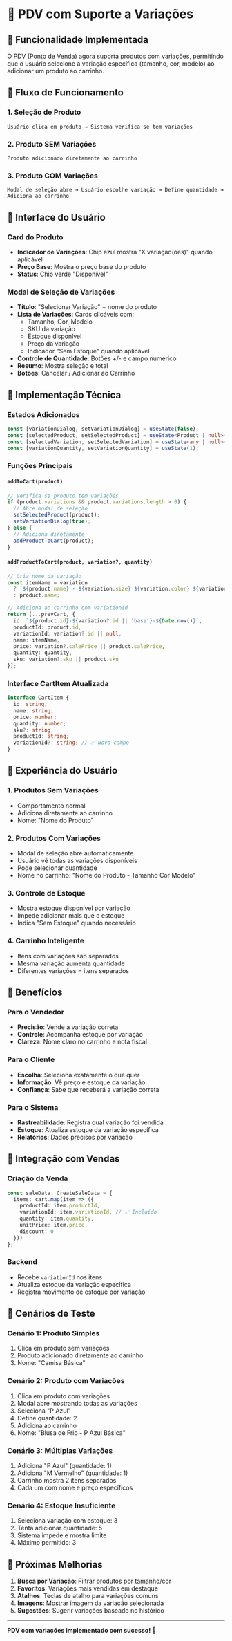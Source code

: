 # 🛒 PDV com Suporte a Variações

## 🎯 Funcionalidade Implementada

O PDV (Ponto de Venda) agora suporta produtos com variações, permitindo que o usuário selecione a variação específica (tamanho, cor, modelo) ao adicionar um produto ao carrinho.

## 🔄 Fluxo de Funcionamento

### 1. **Seleção de Produto**
```
Usuário clica em produto → Sistema verifica se tem variações
```

### 2. **Produto SEM Variações**
```
Produto adicionado diretamente ao carrinho
```

### 3. **Produto COM Variações**
```
Modal de seleção abre → Usuário escolhe variação → Define quantidade → Adiciona ao carrinho
```

## 🎨 Interface do Usuário

### **Card do Produto**
- **Indicador de Variações**: Chip azul mostra "X variação(ões)" quando aplicável
- **Preço Base**: Mostra o preço base do produto
- **Status**: Chip verde "Disponível"

### **Modal de Seleção de Variações**
- **Título**: "Selecionar Variação" + nome do produto
- **Lista de Variações**: Cards clicáveis com:
  - Tamanho, Cor, Modelo
  - SKU da variação
  - Estoque disponível
  - Preço da variação
  - Indicador "Sem Estoque" quando aplicável
- **Controle de Quantidade**: Botões +/- e campo numérico
- **Resumo**: Mostra seleção e total
- **Botões**: Cancelar / Adicionar ao Carrinho

## 🔧 Implementação Técnica

### **Estados Adicionados**
```typescript
const [variationDialog, setVariationDialog] = useState(false);
const [selectedProduct, setSelectedProduct] = useState<Product | null>(null);
const [selectedVariation, setSelectedVariation] = useState<any | null>(null);
const [variationQuantity, setVariationQuantity] = useState(1);
```

### **Funções Principais**

#### `addToCart(product)`
```typescript
// Verifica se produto tem variações
if (product.variations && product.variations.length > 0) {
  // Abre modal de seleção
  setSelectedProduct(product);
  setVariationDialog(true);
} else {
  // Adiciona diretamente
  addProductToCart(product);
}
```

#### `addProductToCart(product, variation?, quantity)`
```typescript
// Cria nome da variação
const itemName = variation 
  ? `${product.name} - ${variation.size} ${variation.color} ${variation.model}`.trim()
  : product.name;

// Adiciona ao carrinho com variationId
return [...prevCart, {
  id: `${product.id}-${variation?.id || 'base'}-${Date.now()}`,
  productId: product.id,
  variationId: variation?.id || null,
  name: itemName,
  price: variation?.salePrice || product.salePrice,
  quantity: quantity,
  sku: variation?.sku || product.sku
}];
```

### **Interface CartItem Atualizada**
```typescript
interface CartItem {
  id: string;
  name: string;
  price: number;
  quantity: number;
  sku?: string;
  productId: string;
  variationId?: string; // ✅ Novo campo
}
```

## 📱 Experiência do Usuário

### **1. Produtos Sem Variações**
- Comportamento normal
- Adiciona diretamente ao carrinho
- Nome: "Nome do Produto"

### **2. Produtos Com Variações**
- Modal de seleção abre automaticamente
- Usuário vê todas as variações disponíveis
- Pode selecionar quantidade
- Nome no carrinho: "Nome do Produto - Tamanho Cor Modelo"

### **3. Controle de Estoque**
- Mostra estoque disponível por variação
- Impede adicionar mais que o estoque
- Indica "Sem Estoque" quando necessário

### **4. Carrinho Inteligente**
- Itens com variações são separados
- Mesma variação aumenta quantidade
- Diferentes variações = itens separados

## 🎯 Benefícios

### **Para o Vendedor**
- **Precisão**: Vende a variação correta
- **Controle**: Acompanha estoque por variação
- **Clareza**: Nome claro no carrinho e nota fiscal

### **Para o Cliente**
- **Escolha**: Seleciona exatamente o que quer
- **Informação**: Vê preço e estoque da variação
- **Confiança**: Sabe que receberá a variação correta

### **Para o Sistema**
- **Rastreabilidade**: Registra qual variação foi vendida
- **Estoque**: Atualiza estoque da variação específica
- **Relatórios**: Dados precisos por variação

## 🔄 Integração com Vendas

### **Criação da Venda**
```typescript
const saleData: CreateSaleData = {
  items: cart.map(item => ({
    productId: item.productId,
    variationId: item.variationId, // ✅ Incluído
    quantity: item.quantity,
    unitPrice: item.price,
    discount: 0
  }))
};
```

### **Backend**
- Recebe `variationId` nos itens
- Atualiza estoque da variação específica
- Registra movimento de estoque por variação

## 🧪 Cenários de Teste

### **Cenário 1: Produto Simples**
1. Clica em produto sem variações
2. Produto adicionado diretamente ao carrinho
3. Nome: "Camisa Básica"

### **Cenário 2: Produto com Variações**
1. Clica em produto com variações
2. Modal abre mostrando todas as variações
3. Seleciona "P Azul"
4. Define quantidade: 2
5. Adiciona ao carrinho
6. Nome: "Blusa de Frio - P Azul Básica"

### **Cenário 3: Múltiplas Variações**
1. Adiciona "P Azul" (quantidade: 1)
2. Adiciona "M Vermelho" (quantidade: 1)
3. Carrinho mostra 2 itens separados
4. Cada um com nome e preço específicos

### **Cenário 4: Estoque Insuficiente**
1. Seleciona variação com estoque: 3
2. Tenta adicionar quantidade: 5
3. Sistema impede e mostra limite
4. Máximo permitido: 3

## 🚀 Próximas Melhorias

1. **Busca por Variação**: Filtrar produtos por tamanho/cor
2. **Favoritos**: Variações mais vendidas em destaque
3. **Atalhos**: Teclas de atalho para variações comuns
4. **Imagens**: Mostrar imagem da variação selecionada
5. **Sugestões**: Sugerir variações baseado no histórico

---

**PDV com variações implementado com sucesso!** 🎉

